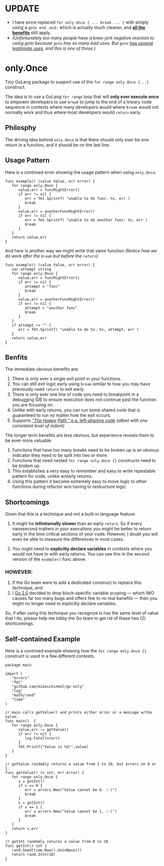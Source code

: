 # UPDATE

- I have since replaced `for only.Once { ... break ... }` with simply using a `goto end`...`end:` which is actually much cleaner, and [**all the benefits**](#benfits) still apply.
- _(Unfortunately too many people have a knee-jerk negative reaction to using goto because `goto` has so many bad uses. But `goto` [has several](https://stackoverflow.com/questions/24451/are-there-any-legitimate-use-cases-for-goto-in-a-language-that-supports-loops) [legitimate uses](https://softwareengineering.stackexchange.com/questions/566/is-using-goto-ever-worthwhile), and this is one of those.)_


# only.Once

Tiny GoLang package to support use of the `for range only.Once {...}` construct. 

The idea is to use a GoLang `for range` loop that will **only ever execute once** to empower developers to use `break` to jump to the end of a lineary code sequence in contexts where many developers would where `break` would not normally work and thus where most developers would `return` early.

## Philosphy

The driving idea behind `only.Once` is that there should only ever be one return in a function, and it should be on the last line. 

## Usage Pattern

Here is a contrived error showing the usage pattern when using `only.Once`:

```golang
func example() (value Value, err error) {
   for range only.Once {
      value,err = funcMightError()
      if err != nil {
         err = fmt.Sprintf( "unable to do func: %s, err )
         break
      }
      value,err = anotherFuncMightError()
      if err != nil {
         err = fmt.Sprintf( "unable to do another func: %s, err )
         break
      }
   }
   return value,err
}
```

And here is another way we might write that same function _(Notice how we do work after the `break` but before the `return`):_

```golang
func example() (value Value, err error) {
   var attempt string
   for range only.Once {
      value,err = funcMightError()
      if err != nil {
         attempt = "func"
         break
      }
      value,err = anotherFuncMightError()
      if err != nil {
         attempt = "another func"
         break
      }
   }
   if attempt != "" {
      err = fmt.Sprintf( "unable to do %s: %s, attempt, err )
   }
   return value,err
}
```

## Benfits

The immediate obvious benefits are:

1. There is only ever a single exit point in your functions.
2. You can still exit logic early using `break` similar to how you may have previously used `return` to exit early.
3. There is only ever one line of code you need to breakpoint in a debugging IDE to ensure execution does not continue past the function you are focusing on.
4. Unlike with early returns, you can run some shared code that is guaranteed to run no matter how the exit occurs.
5. Supports [_"The Happy_](https://medium.com/@matryer/line-of-sight-in-code-186dd7cdea88) [_Path,"_ e.g. left-aligning code](https://maelvls.dev/go-happy-line-of-sight/) _(albiet with one consistent level of indent)_

The longer term benefits are less obvious, but experience reveals them to be even more valuable:

1. Functions that have too many breaks need to be broken up is an obvious indicator they need to be split into two or more.
2. Functions that need nested `for range only.Once {}` constructs need to be broken up.
3. This establishes a very easy to remember and easy to write repeatable pattern for code, unlike w/early returns.
4. Using this pattern it become extremely easy to move logic to other functions during refactor w/o having to restructure logic.

## Shortcomings
Given that this is a technique and not a built-in language feature:

1. It might be **infintismally slower** than an early `return`. So if every nanosecond matters in your executions you might be better to return early in the time critical sections of your code. However, I doubt you will even be able to measure the differences in most cases.

2. You might need to **explicitly declare variables** in contexts where you would not have to with early returns. You can see this in the second version of the `example()` func above.

### HOWEVER:

1. If the Go team were to add a dedicated construct to replace this technique, and 
2. I [Go 2.0](https://github.com/golang/go/wiki/Go2) decided to drop block-specific variable scoping — which IMO causes far too many bugs and offers few to no real benefits — then you might no longer need to explicitly declare variables.

So, if after using this technique you recognize is has the same level of value that I do, please help me lobby the Go team to get rid of these two (2) shortcomings.

## Self-contained Example

Here is a contrived example showing how the `for range only.Once {}` construct is used in a few different contexts.

```
package main

import (
   "errors"
   "fmt"
   "github.com/mikeschinkel/go-only"
   "log"
   "math/rand"
   "time"
)

// main calls getValue() and prints either error or a message w/the value.
func main()  {
   for range only.Once {
      value,err := getValue()
      if err != nil {
         log.Fatalln(err)
      }
      fmt.Printf("Value is %d!",value)
   }
}

// getValue randomly returns a value from 2 to 10, but errors on 0 or 1.
func getValue() (v int, err error) {
   for range only.Once {
      v = getInt()
      if v == 0 {
         err = errors.New("Value cannot be 0. :-(")
         break
      }
      v = getInt()
      if v == 1 {
         err = errors.New("Value cannot be 1. :-(")
         break
      }
   }
   return v,err
}

// getInt randomly returns a value from 0 to 10.
func getInt() int {
   rand.Seed(time.Now().UnixNano())
   return rand.Intn(10)
}
````
